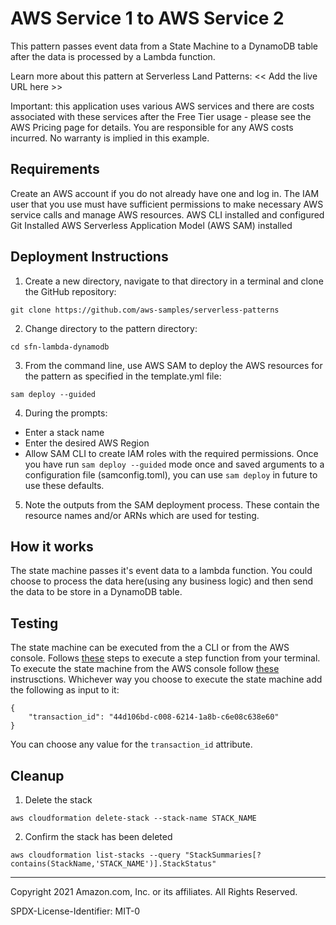 # AWS Service 1 to AWS Service 2
This pattern passes event data from a State Machine to a DynamoDB table after the data is processed by a Lambda function. 

Learn more about this pattern at Serverless Land Patterns: << Add the live URL here >>

Important: this application uses various AWS services and there are costs associated with these services after the Free Tier usage - please see the AWS Pricing page for details. You are responsible for any AWS costs incurred. No warranty is implied in this example.

## Requirements
Create an AWS account if you do not already have one and log in. The IAM user that you use must have sufficient permissions to make necessary AWS service calls and manage AWS resources.
AWS CLI installed and configured
Git Installed
AWS Serverless Application Model (AWS SAM) installed

## Deployment Instructions
1. Create a new directory, navigate to that directory in a terminal and clone the GitHub repository:
```
git clone https://github.com/aws-samples/serverless-patterns
```
2. Change directory to the pattern directory:
```
cd sfn-lambda-dynamodb
```
3. From the command line, use AWS SAM to deploy the AWS resources for the pattern as specified in the template.yml file:
```
sam deploy --guided
```
4. During the prompts:

- Enter a stack name
- Enter the desired AWS Region
- Allow SAM CLI to create IAM roles with the required permissions.
Once you have run `sam deploy --guided` mode once and saved arguments to a configuration file (samconfig.toml), you can use `sam deploy` in future to use these defaults.

5. Note the outputs from the SAM deployment process. These contain the resource names and/or ARNs which are used for testing.

## How it works
The state machine passes it's event data to a lambda function. You could choose to process the data here(using any business logic) and then send the data to be store in a DynamoDB table.

## Testing
The state machine can be executed from the a CLI or from the AWS console. Follows [these](https://docs.aws.amazon.com/cli/latest/reference/stepfunctions/start-execution.html) steps to execute a step function from your terminal. To execute the state machine from the AWS console follow [these](https://docs.aws.amazon.com/step-functions/latest/dg/getting-started.html#start-new-execution) instrusctions.
Whichever way you choose to execute the state machine add the following as input to it:
```
{
    "transaction_id": "44d106bd-c008-6214-1a8b-c6e08c638e60"
}
```
You can choose any value for the `transaction_id` attribute. 

## Cleanup
1. Delete the stack
```
aws cloudformation delete-stack --stack-name STACK_NAME
```
2. Confirm the stack has been deleted
```
aws cloudformation list-stacks --query "StackSummaries[?contains(StackName,'STACK_NAME')].StackStatus"
```
------------------------------------------------
Copyright 2021 Amazon.com, Inc. or its affiliates. All Rights Reserved.

SPDX-License-Identifier: MIT-0